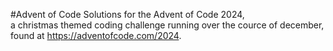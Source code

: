 #Advent of Code
Solutions for the Advent of Code 2024, \
a christmas themed coding challenge running over the cource of december, \
found at https://adventofcode.com/2024.
